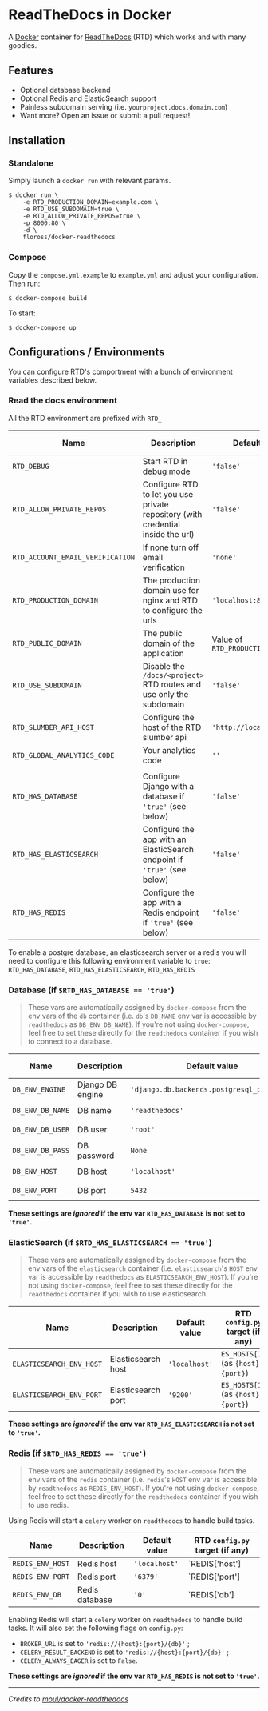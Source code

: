 # ReadTheDocs in Docker

A [Docker](https://hub.docker.com/r/floross/docker-readthedocs/) container for
[ReadTheDocs](https://github.com/rtfd/readthedocs.org) (RTD) which works and 
with many goodies.


## Features

  * Optional database backend
  * Optional Redis and ElasticSearch support
  * Painless subdomain serving (i.e. `yourproject.docs.domain.com`)
  * Want more? Open an issue or submit a pull request!

## Installation

### Standalone

Simply launch a `docker run` with relevant params.

    $ docker run \
        -e RTD_PRODUCTION_DOMAIN=example.com \
        -e RTD_USE_SUBDOMAIN=true \
        -e RTD_ALLOW_PRIVATE_REPOS=true \
        -p 8000:80 \
        -d \
        floross/docker-readthedocs

### Compose

Copy the `compose.yml.example` to `example.yml` and adjust your configuration.
Then run:

    $ docker-compose build

To start:

    $ docker-compose up

## Configurations / Environments

You can configure RTD's comportment with a bunch of environment variables
described below.

### Read the docs environment

All the RTD environment are prefixed with `RTD_`

| Name                              | Description | Default value | RTD `config.py` target (if any) |
| --------------------------------- | ----------- | ------------- | ------------------------------- |
| `RTD_DEBUG`                       | Start RTD in debug mode | `'false'` | `DEBUG` |
| `RTD_ALLOW_PRIVATE_REPOS`         | Configure RTD to let you use private repository (with credential inside the url) | `'false'` | `ALLOW_PRIVATE_REPOS` |
| `RTD_ACCOUNT_EMAIL_VERIFICATION`  | If none turn off email verification | `'none'` | `ACCOUNT_EMAIL_VERIFICATION` |
| `RTD_PRODUCTION_DOMAIN`           | The production domain use for nginx and RTD to configure the urls | `'localhost:8000'` | `PRODUCTION_DOMAIN` |
| `RTD_PUBLIC_DOMAIN`               | The public domain of the application | Value of `RTD_PRODUCTION_DOMAIN` | `PUBLIC DOMAIN` |
| `RTD_USE_SUBDOMAIN`               | Disable the `/docs/<project>` RTD routes and use only the subdomain | `'false'` | `USE_SUBDOMAIN` |
| `RTD_SLUMBER_API_HOST`            | Configure the host of the RTD slumber api | `'http://localhost:8000'` | `SLUMBER_API_HOST` |
| `RTD_GLOBAL_ANALYTICS_CODE`       | Your analytics code | `''` | `GLOBAL_ANALYTICS_CODE` |
| | | | |
| `RTD_HAS_DATABASE`                | Configure Django with a database if `'true'` (see below) | `'false'` | - |
| `RTD_HAS_ELASTICSEARCH`           | Configure the app with an ElasticSearch endpoint if `'true'` (see below) | `'false'` | - |
| `RTD_HAS_REDIS`                   | Configure the app with a Redis endpoint if `'true'` (see below) | `'false'` | - |

To enable a postgre database, an elasticsearch server or a redis you will need to configure this following environment variable to `true`: `RTD_HAS_DATABASE`, `RTD_HAS_ELASTICSEARCH`, `RTD_HAS_REDIS`

### Database (if `$RTD_HAS_DATABASE == 'true'`)

> These vars are automatically assigned by `docker-compose` from the env vars of
> the `db` container (i.e. `db`'s `DB_NAME` env var is accessible by
> `readthedocs` as `DB_ENV_DB_NAME`). If you're not using `docker-compose`, feel
> free to set these directly for the `readthedocs` container if you wish to
> connect to a database.

| Name              | Description      | Default value                             | RTD `config.py` target (if any)     |
| ----------------- | ---------------- | ----------------------------------------- | ----------------------------------- |
| `DB_ENV_ENGINE`   | Django DB engine | `'django.db.backends.postgresql_psycopg2'`| `DATABASES['default']['ENGINE']`    |
| `DB_ENV_DB_NAME`  | DB name          | `'readthedocs'`                           | `DATABASES['default']['NAME']`      |
| `DB_ENV_DB_USER`  | DB user          | `'root'`                                  | `DATABASES['default']['USER']`      |
| `DB_ENV_DB_PASS`  | DB password      | `None`                                    | `DATABASES['default']['PASSWORD']`  |
| `DB_ENV_HOST`     | DB host          | `'localhost'`                             | `DATABASES['default']['HOST']`      |
| `DB_ENV_PORT`     | DB port          | `5432`                                    | `DATABASES['default']['PORT']`      |

**These settings are *ignored* if the env var `RTD_HAS_DATABASE` is not set to
`'true'`.**

### ElasticSearch (if `$RTD_HAS_ELASTICSEARCH == 'true'`)

> These vars are automatically assigned by `docker-compose` from the env vars of
> the `elasticsearch` container (i.e. `elasticsearch`'s `HOST` env var is
> accessible by `readthedocs` as `ELASTICSEARCH_ENV_HOST`). If you're not using
> `docker-compose`, feel free to set these directly for the `readthedocs`
> container if you wish to use elasticsearch.

| Name                     | Description        | Default value | RTD `config.py` target (if any)     |
| ------------------------ | ------------------ | ------------- | ----------------------------------- |
| `ELASTICSEARCH_ENV_HOST` | Elasticsearch host | `'localhost'` | `ES_HOSTS[1]` (as `{host}:{port}`)  |
| `ELASTICSEARCH_ENV_PORT` | Elasticsearch port | `'9200'`      | `ES_HOSTS[1]` (as `{host}:{port}`)  |

**These settings are *ignored* if the env var `RTD_HAS_ELASTICSEARCH` is not set
to `'true'`.**

### Redis (if `$RTD_HAS_REDIS == 'true'`)

> These vars are automatically assigned by `docker-compose` from the env vars of
> the `redis` container (i.e. `redis`'s `HOST` env var is accessible by
> `readthedocs` as `REDIS_ENV_HOST`). If you're not using `docker-compose`, feel
> free to set these directly for the `readthedocs` container if you wish to use
> redis.

Using Redis will start a `celery` worker on `readthedocs` to handle build tasks.

| Name                     | Description        | Default value | RTD `config.py` target (if any)     |
| ------------------------ | ------------------ | ------------- | ----------------------------------- |
| `REDIS_ENV_HOST`         | Redis host         | `'localhost'` | `REDIS['host']                      |
| `REDIS_ENV_PORT`         | Redis port         | `'6379'`      | `REDIS['port']                      |
| `REDIS_ENV_DB`           | Redis database     | `'0'`         | `REDIS['db']                        |

Enabling Redis will start a `celery` worker on `readthedocs` to handle build
tasks. It will also set the following flags on `config.py`:

  * `BROKER_URL` is set to `'redis://{host}:{port}/{db}'` ;
  * `CELERY_RESULT_BACKEND` is set to `'redis://{host}:{port}/{db}'` ;
  * `CELERY_ALWAYS_EAGER` is set to `False`.

**These settings are *ignored* if the env var `RTD_HAS_REDIS` is not set to
`'true'`.**


_____________________
*Credits to [moul/docker-readthedocs](https://github.com/moul/docker-readthedocs)*
